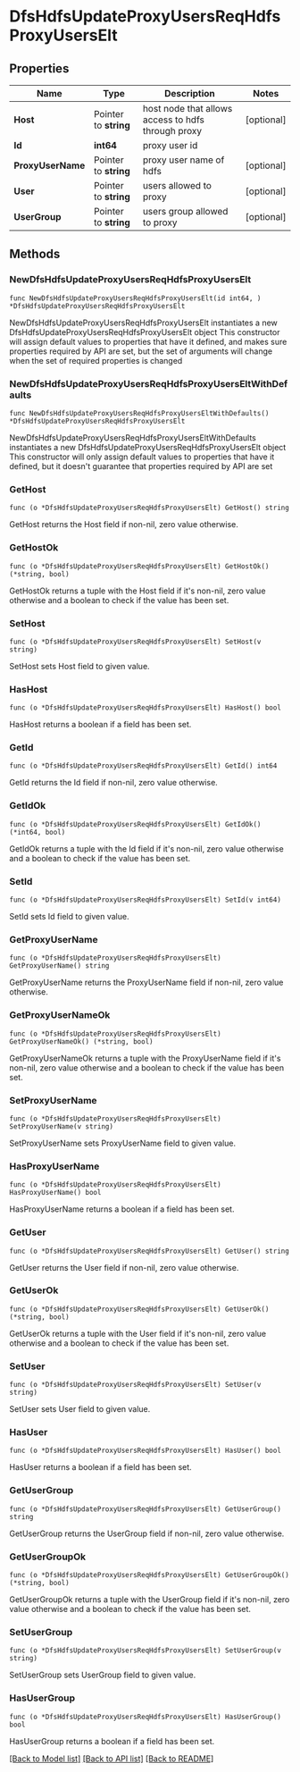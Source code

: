 # DfsHdfsUpdateProxyUsersReqHdfsProxyUsersElt

## Properties

Name | Type | Description | Notes
------------ | ------------- | ------------- | -------------
**Host** | Pointer to **string** | host node that allows access to hdfs through proxy | [optional] 
**Id** | **int64** | proxy user id | 
**ProxyUserName** | Pointer to **string** | proxy user name of hdfs | [optional] 
**User** | Pointer to **string** | users allowed to proxy | [optional] 
**UserGroup** | Pointer to **string** | users group allowed to proxy | [optional] 

## Methods

### NewDfsHdfsUpdateProxyUsersReqHdfsProxyUsersElt

`func NewDfsHdfsUpdateProxyUsersReqHdfsProxyUsersElt(id int64, ) *DfsHdfsUpdateProxyUsersReqHdfsProxyUsersElt`

NewDfsHdfsUpdateProxyUsersReqHdfsProxyUsersElt instantiates a new DfsHdfsUpdateProxyUsersReqHdfsProxyUsersElt object
This constructor will assign default values to properties that have it defined,
and makes sure properties required by API are set, but the set of arguments
will change when the set of required properties is changed

### NewDfsHdfsUpdateProxyUsersReqHdfsProxyUsersEltWithDefaults

`func NewDfsHdfsUpdateProxyUsersReqHdfsProxyUsersEltWithDefaults() *DfsHdfsUpdateProxyUsersReqHdfsProxyUsersElt`

NewDfsHdfsUpdateProxyUsersReqHdfsProxyUsersEltWithDefaults instantiates a new DfsHdfsUpdateProxyUsersReqHdfsProxyUsersElt object
This constructor will only assign default values to properties that have it defined,
but it doesn't guarantee that properties required by API are set

### GetHost

`func (o *DfsHdfsUpdateProxyUsersReqHdfsProxyUsersElt) GetHost() string`

GetHost returns the Host field if non-nil, zero value otherwise.

### GetHostOk

`func (o *DfsHdfsUpdateProxyUsersReqHdfsProxyUsersElt) GetHostOk() (*string, bool)`

GetHostOk returns a tuple with the Host field if it's non-nil, zero value otherwise
and a boolean to check if the value has been set.

### SetHost

`func (o *DfsHdfsUpdateProxyUsersReqHdfsProxyUsersElt) SetHost(v string)`

SetHost sets Host field to given value.

### HasHost

`func (o *DfsHdfsUpdateProxyUsersReqHdfsProxyUsersElt) HasHost() bool`

HasHost returns a boolean if a field has been set.

### GetId

`func (o *DfsHdfsUpdateProxyUsersReqHdfsProxyUsersElt) GetId() int64`

GetId returns the Id field if non-nil, zero value otherwise.

### GetIdOk

`func (o *DfsHdfsUpdateProxyUsersReqHdfsProxyUsersElt) GetIdOk() (*int64, bool)`

GetIdOk returns a tuple with the Id field if it's non-nil, zero value otherwise
and a boolean to check if the value has been set.

### SetId

`func (o *DfsHdfsUpdateProxyUsersReqHdfsProxyUsersElt) SetId(v int64)`

SetId sets Id field to given value.


### GetProxyUserName

`func (o *DfsHdfsUpdateProxyUsersReqHdfsProxyUsersElt) GetProxyUserName() string`

GetProxyUserName returns the ProxyUserName field if non-nil, zero value otherwise.

### GetProxyUserNameOk

`func (o *DfsHdfsUpdateProxyUsersReqHdfsProxyUsersElt) GetProxyUserNameOk() (*string, bool)`

GetProxyUserNameOk returns a tuple with the ProxyUserName field if it's non-nil, zero value otherwise
and a boolean to check if the value has been set.

### SetProxyUserName

`func (o *DfsHdfsUpdateProxyUsersReqHdfsProxyUsersElt) SetProxyUserName(v string)`

SetProxyUserName sets ProxyUserName field to given value.

### HasProxyUserName

`func (o *DfsHdfsUpdateProxyUsersReqHdfsProxyUsersElt) HasProxyUserName() bool`

HasProxyUserName returns a boolean if a field has been set.

### GetUser

`func (o *DfsHdfsUpdateProxyUsersReqHdfsProxyUsersElt) GetUser() string`

GetUser returns the User field if non-nil, zero value otherwise.

### GetUserOk

`func (o *DfsHdfsUpdateProxyUsersReqHdfsProxyUsersElt) GetUserOk() (*string, bool)`

GetUserOk returns a tuple with the User field if it's non-nil, zero value otherwise
and a boolean to check if the value has been set.

### SetUser

`func (o *DfsHdfsUpdateProxyUsersReqHdfsProxyUsersElt) SetUser(v string)`

SetUser sets User field to given value.

### HasUser

`func (o *DfsHdfsUpdateProxyUsersReqHdfsProxyUsersElt) HasUser() bool`

HasUser returns a boolean if a field has been set.

### GetUserGroup

`func (o *DfsHdfsUpdateProxyUsersReqHdfsProxyUsersElt) GetUserGroup() string`

GetUserGroup returns the UserGroup field if non-nil, zero value otherwise.

### GetUserGroupOk

`func (o *DfsHdfsUpdateProxyUsersReqHdfsProxyUsersElt) GetUserGroupOk() (*string, bool)`

GetUserGroupOk returns a tuple with the UserGroup field if it's non-nil, zero value otherwise
and a boolean to check if the value has been set.

### SetUserGroup

`func (o *DfsHdfsUpdateProxyUsersReqHdfsProxyUsersElt) SetUserGroup(v string)`

SetUserGroup sets UserGroup field to given value.

### HasUserGroup

`func (o *DfsHdfsUpdateProxyUsersReqHdfsProxyUsersElt) HasUserGroup() bool`

HasUserGroup returns a boolean if a field has been set.


[[Back to Model list]](../README.md#documentation-for-models) [[Back to API list]](../README.md#documentation-for-api-endpoints) [[Back to README]](../README.md)


